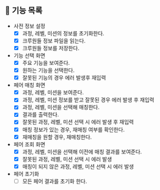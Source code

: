 ## 🚀 기능 목록

* 사전 정보 설정
  * [x] 과정, 레벨, 미션의 정보를 초기화한다.
  * [x] 크루원들 정보 파일을 읽는다.
  * [x] 크루원들 정보를 저장한다.
* 기능 선택 화면
  * [x] 주요 기능을 보여준다. 
  * [x] 원하는 기능을 선택한다.
  * [x] 잘못된 기능의 경우 에러 발생후 재입력
* 페어 매칭 화면
  * [x] 과정, 레벨, 미션을 보여준다.
  * [x] 과정, 레벨, 미션 정보를 받고 잘못된 경우 에러 발생 후 재입력
  * [x] 과정, 레벨, 미션을 선택해 매칭한다.
  * [x] 결과를 출력한다.
  * [x] 잘못된 과정, 레벨, 미션 선택 시 에러 발생 후 재입력
  * [x] 매칭 정보가 있는 경우, 재매칭 여부를 확인한다.
  * [x] 재매칭을 원할 경우, 재매칭한다.
* 페어 조회 화면
  * [x] 과정, 레벨, 미션을 선택해 이전에 매칭 결과를 보여준다.
  * [x] 잘못된 과정, 레벨, 미션 선택 시 에러 발생
  * [x] 매칭이 되지 않은 과정, 레벨, 미션 선택 시 에러 발생
* 페어 초기화
  * [ ] 모든 페어 결과를 초기화 한다.